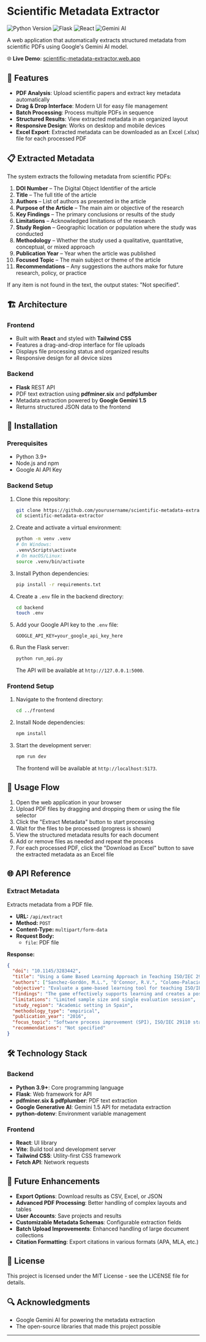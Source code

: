 # Scientific Metadata Extractor

![Python Version](https://img.shields.io/badge/Python-3.9+-blue.svg)
![Flask](https://img.shields.io/badge/Flask-3.1.1-green.svg)
![React](https://img.shields.io/badge/React-Latest-61dafb.svg)
![Gemini AI](https://img.shields.io/badge/Gemini%20AI-1.5-orange.svg)

A web application that automatically extracts structured metadata from scientific PDFs using Google's Gemini AI model.

🌐 **Live Demo**: [scientific-metadata-extractor.web.app](https://scientific-metadata-extractor.web.app)

## 🚀 Features

- **PDF Analysis**: Upload scientific papers and extract key metadata automatically
- **Drag & Drop Interface**: Modern UI for easy file management
- **Batch Processing**: Process multiple PDFs in sequence
- **Structured Results**: View extracted metadata in an organized layout
- **Responsive Design**: Works on desktop and mobile devices
- **Excel Export**: Extracted metadata can be downloaded as an Excel (.xlsx) file for each processed PDF

## 📋 Extracted Metadata

The system extracts the following metadata from scientific PDFs:

1. **DOI Number** – The Digital Object Identifier of the article
2. **Title** – The full title of the article
3. **Authors** – List of authors as presented in the article
4. **Purpose of the Article** – The main aim or objective of the research
5. **Key Findings** – The primary conclusions or results of the study
6. **Limitations** – Acknowledged limitations of the research
7. **Study Region** – Geographic location or population where the study was conducted
8. **Methodology** – Whether the study used a qualitative, quantitative, conceptual, or mixed approach
9. **Publication Year** – Year when the article was published
10. **Focused Topic** – The main subject or theme of the article
11. **Recommendations** – Any suggestions the authors make for future research, policy, or practice

If any item is not found in the text, the output states: "Not specified".

## 🏗️ Architecture

### Frontend

- Built with **React** and styled with **Tailwind CSS**
- Features a drag-and-drop interface for file uploads
- Displays file processing status and organized results
- Responsive design for all device sizes

### Backend

- **Flask** REST API
- PDF text extraction using **pdfminer.six** and **pdfplumber**
- Metadata extraction powered by **Google Gemini 1.5**
- Returns structured JSON data to the frontend

## 🔧 Installation

### Prerequisites

- Python 3.9+
- Node.js and npm
- Google AI API Key

### Backend Setup

1. Clone this repository:
   ```bash
   git clone https://github.com/yourusername/scientific-metadata-extractor.git
   cd scientific-metadata-extractor
   ```

2. Create and activate a virtual environment:
   ```bash
   python -m venv .venv
   # On Windows:
   .venv\Scripts\activate
   # On macOS/Linux:
   source .venv/bin/activate
   ```

3. Install Python dependencies:
   ```bash
   pip install -r requirements.txt
   ```

4. Create a `.env` file in the backend directory:
   ```bash
   cd backend
   touch .env
   ```

5. Add your Google API key to the `.env` file:
   ```
   GOOGLE_API_KEY=your_google_api_key_here
   ```

6. Run the Flask server:
   ```bash
   python run_api.py
   ```
   The API will be available at `http://127.0.0.1:5000`.

### Frontend Setup

1. Navigate to the frontend directory:
   ```bash
   cd ../frontend
   ```

2. Install Node dependencies:
   ```bash
   npm install
   ```

3. Start the development server:
   ```bash
   npm run dev
   ```
   The frontend will be available at `http://localhost:5173`.

## 🔄 Usage Flow

1. Open the web application in your browser
2. Upload PDF files by dragging and dropping them or using the file selector
3. Click the "Extract Metadata" button to start processing
4. Wait for the files to be processed (progress is shown)
5. View the structured metadata results for each document
6. Add or remove files as needed and repeat the process
7. For each processed PDF, click the "Download as Excel" button to save the extracted metadata as an Excel file

## 🌐 API Reference

### Extract Metadata

Extracts metadata from a PDF file.

- **URL:** `/api/extract`
- **Method:** `POST`
- **Content-Type:** `multipart/form-data`
- **Request Body:** 
  - `file`: PDF file

**Response:**
```json
{
  "doi": "10.1145/3283442",
  "title": "Using a Game Based Learning Approach in Teaching ISO/IEC 29110",
  "authors": ["Sanchez-Gordón, M.L.", "O'Connor, R.V.", "Colomo-Palacios, R."],
  "objective": "Evaluate a game-based learning tool for teaching ISO/IEC 29110 standard",
  "findings": "The game effectively supports learning and creates a positive experience",
  "limitations": "Limited sample size and single evaluation session",
  "study_region": "Academic setting in Spain",
  "methodology_type": "empirical",
  "publication_year": "2016",
  "focus_topic": "Software process improvement (SPI), ISO/IEC 29110 standard, Very Small Entities",
  "recommendations": "Not specified"
}
```

## 🛠️ Technology Stack

### Backend
- **Python 3.9+**: Core programming language
- **Flask**: Web framework for API
- **pdfminer.six & pdfplumber**: PDF text extraction
- **Google Generative AI**: Gemini 1.5 API for metadata extraction
- **python-dotenv**: Environment variable management

### Frontend
- **React**: UI library
- **Vite**: Build tool and development server
- **Tailwind CSS**: Utility-first CSS framework
- **Fetch API**: Network requests

## 🔮 Future Enhancements

- **Export Options**: Download results as CSV, Excel, or JSON
- **Advanced PDF Processing**: Better handling of complex layouts and tables
- **User Accounts**: Save projects and results
- **Customizable Metadata Schemas**: Configurable extraction fields
- **Batch Upload Improvements**: Enhanced handling of large document collections
- **Citation Formatting**: Export citations in various formats (APA, MLA, etc.)

## 📝 License

This project is licensed under the MIT License - see the LICENSE file for details.

## 🔍 Acknowledgments

- Google Gemini AI for powering the metadata extraction
- The open-source libraries that made this project possible

---

